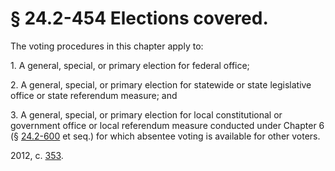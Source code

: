 # § 24.2-454 Elections covered.

<p>The voting procedures in this chapter apply to:</p><p>1. A general, special, or primary election for federal office;</p><p>2. A general, special, or primary election for statewide or state legislative office or state referendum measure; and</p><p>3. A general, special, or primary election for local constitutional or government office or local referendum measure conducted under Chapter 6 (§ <a href='http://law.lis.virginia.gov/vacode/24.2-600/'>24.2-600</a> et seq.) for which absentee voting is available for other voters.</p><p>2012, c. <a href='http://lis.virginia.gov/cgi-bin/legp604.exe?121+ful+CHAP0353'>353</a>.</p>